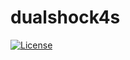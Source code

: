 # dualshock4s

[![License](http://img.shields.io/:license-Apache%202-green.svg)](http://www.apache.org/licenses/LICENSE-2.0.txt)
